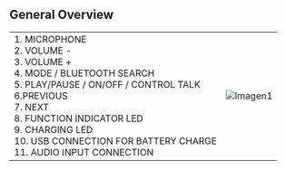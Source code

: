 ## General Overview

|  |  |
|:-------|:-------|
|1.	MICROPHONE <br> 2. VOLUME - <br> 3. VOLUME + <br> 4. MODE / BLUETOOTH SEARCH <br> 5. PLAY/PAUSE / ON/OFF / CONTROL TALK <br> 6.PREVIOUS <br> 7.	NEXT <br> 8. FUNCTION INDICATOR LED <br> 9.  CHARGING LED<br> 10. USB CONNECTION FOR BATTERY CHARGE <br> 11. AUDIO INPUT CONNECTION <br> |![Imagen1](http://static.energysistem.com/images/manuals/42651/569e63691620b.jpg)|



